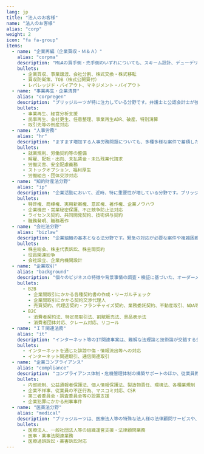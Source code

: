 ```yaml
---
lang: jp
title: "法人のお客様"
name: "法人のお客様"
alias: "corp"
weight: 2
icon: "fa fa-group"
items:
  - name: "企業再編（企業買収・Ｍ＆Ａ）"
    alias: "corpma"
    description: "M&Aの買手側・売手側のいずれについても、スキーム設計、デューデリジェンス、契約交渉・取引実行等の各局面において、また、ジョイントベンチャーや企業グループ内の組織再編等においても、法務・会計が一体となったサービスを提供しています。"
    bullets:
      - 企業買収、事業譲渡、会社分割、株式交換・株式移転
      - 買収防衛策、TOB（株式公開買付）
      - レバレッジド・バイアウト、マネジメント・バイアウト
  - name: "事業再生・企業清算"
    alias: "corpregen"
    description: "ブリッジルーツが特に注力している分野です。弁護士と公認会計士が強いタッグを組み、事業再生スキームの設計・実行や適切な企業清算を進めます。"
    bullets:
      - 事業再生、経営分析支援
      - 民事再生、会社更生、任意整理、事業再生ADR、破産、特別清算
      - 取引先等の倒産対応
  - name: "人事労務"
    alias: "hr"
    description: "ますます増加する人事労務問題についても、多種多様な案件で蓄積したノウハウをもとに、提携社会保険労務士等の連携しながら、リーガルサービスを提供しています。"
    bullets:
      - 就業規則、労働契約等の整備
      - 解雇、配転・出向、未払賃金・未払残業代請求
      - 労働災害、安全配慮義務
      - ストックオプション、福利厚生
      - 労働組合・団体交渉対応
  - name: "知的財産法分野"
    alias: "ip"
    description: "企業活動において、近時、特に重要性が増している分野です。ブリッジルーツは、企業の知的財産戦略に注力する提携弁理士と連携し、戦略的な対応を旨としています。"
    bullets:
      - 特許権、商標権、実用新案権、意匠権、著作権、企業ノウハウ
      - 企業機密・営業秘密保護、不正競争防止法対応
      - ライセンス契約、共同開発契約、技術供与契約
      - 職務発明、職務著作
  - name: "会社法分野"
    alias: "bizlaw"
    description: "企業組織の基本となる法分野です。緊急の対応が必要な案件や複雑困難な案件においても、多様な観点から柔軟かつ堅実な対応を旨としています。"
    bullets:
      - 株主総会、株主代表訴訟、株主間契約
      - 役員関連紛争
      - 会社設立、企業内機関設計
  - name: "企業取引"
    alias: "background"
    description: "個々のビジネスの特徴や背景事情の調査・検証に基づいた、オーダーメイドでの各種契約書の作成のほか、契約交渉の立会い・代理人業務等も行なっています。"
    bullets:
      - B2B
        - 企業間取引にかかる各種契約書の作成・リーガルチェック
        - 企業間取引にかかる契約交渉代理人
        - 売買契約、代理店契約・フランチャイズ契約、業務委託契約、不動産取引、NDA等
      - B2C
        - 消費者契約法、特定商取引法、割賦販売法、景品表示法
        - 消費者団体対応、クレーム対応、リコール
  - name: "ＩＴ関連法務"
    alias: "it"
    description: "インターネット等のIT関連事案は、難解な法理論と技術論が交錯する分野です。ブリッジルーツは、こうした困難な案件についても積極的に取り組んでいます。"
    bullets:
      - インターネットを通じた誹謗中傷・情報流出等への対応
      - インターネット関連取引、通信関連取引
  - name: "企業コンプライアンス"
    alias: "compliance"
    description: "コンプライアンス体制・危機管理体制の構築サポートのほか、従業員教育・社内セミナー等も提供しています。また、有事対応についても、社内対応体制の構築段階からサポート可能です。"
    bullets:
      - 内部統制、公益通報者保護法、個人情報保護法、製造物責任、環境法、各種業規制
      - 企業不祥事、従業員の不正行為、マスコミ対応、CSR
      - 第三者委員会・調査委員会等の設置支援
      - 企業犯罪にかかる刑事事件
  - name: "医薬法分野"
    alias: "medical"
    description: "ブリッジルーツは、医療法人等の特殊な法人様の法律顧問サービスや、医事・薬事法分野に関するリーガルサービスも提供しています。"
    bullets:
      - 医療法人、一般社団法人等の組織運営支援・法律顧問業務
      - 医事・薬事法関連業務
      - 医療過誤訴訟・薬害訴訟対応
---
```

